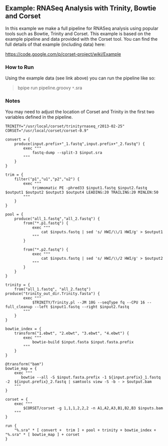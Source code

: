 ## Example: RNASeq Analysis with Trinity, Bowtie and Corset ##

In this example we make a full pipeline for RNASeq analysis using popular tools such as Bowtie, Trinity and Corset. This example is based on the example pipeline and data provided with the Corset tool. You can find the full details of that example (including data) here:

https://code.google.com/p/corset-project/wiki/Example

### How to Run ###

Using the example data (see link above) you can run the pipeline like so:

> bpipe run pipeline.groovy `*`.sra

### Notes ###

You may need to adjust the location of Corset and Trinity in the first two variables defined in the pipeline.

```
TRINITY="/usr/local/corset/trinityrnaseq_r2013-02-25"
CORSET="/usr/local/corset/corset-0.9"

convert = {
    produce(input.prefix+"_1.fastq",input.prefix+"_2.fastq") {
        exec """
            fastq-dump --split-3 $input.sra
        """
    }
}

trim = {
    filter("p1","u1","p2","u2") {
        exec """
            trimmomatic PE -phred33 $input1.fastq $input2.fastq $output1 $output2 $output3 $output4 LEADING:20 TRAILING:20 MINLEN:50
        """
    }
}

pool = {
    produce("all_1.fastq","all_2.fastq") {
        from("*.p1.fastq") {
            exec """
                cat $inputs.fastq | sed 's/ HWI/\\/1 HWI/g' > $output1
            """
        }

        from("*.p2.fastq") {
            exec """
                cat $inputs.fastq | sed 's/ HWI/\\/2 HWI/g' > $output2
            """
        }
    }
}

trinity = {
    from("all_1.fastq", "all_2.fastq") produce("trinity_out_dir.Trinity.fasta") {
        exec """
            $TRINITY/Trinity.pl --JM 10G --seqType fq --CPU 16 --full_cleanup --left $input1.fastq --right $input2.fastq
        """
    }
}

bowtie_index = {
    transform("1.ebwt", "2.ebwt", "3.ebwt", "4.ebwt") {
        exec """
            bowtie-build $input.fasta $input.fasta.prefix
        """
    }
}

@transform("bam")
bowtie_map = {
    exec """
       bowtie --all -S $input.fasta.prefix -1 ${input.prefix}_1.fastq -2  ${input.prefix}_2.fastq | samtools view -S -b - > $output.bam 
    """
}

corset = {
    exec """
        $CORSET/corset -g 1,1,1,2,2,2 -n A1,A2,A3,B1,B2,B3 $inputs.bam
    """
}

run {
    "%.sra" * [ convert +  trim ] + pool + trinity + bowtie_index + "%.sra" * [ bowtie_map ] + corset
}

```